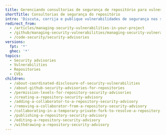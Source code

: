```yaml
---
title: Gerenciando consultorias de segurança de repositório para vulnerabilidades no seu projeto
shortTitle: Consultorias de segurança do repositório
intro: 'Discuta, corrija e publique vulnerabilidades de segurança nos seus repositórios usando consultorias de segurança de repositório.'
redirect_from:
  - /articles/managing-security-vulnerabilities-in-your-project
  - /github/managing-security-vulnerabilities/managing-security-vulnerabilities-in-your-project
  - /code-security/security-advisories
versions:
  fpt: '*'
  ghec: '*'
topics:
  - Security advisories
  - Vulnerabilities
  - Repositories
  - CVEs
children:
  - /about-coordinated-disclosure-of-security-vulnerabilities
  - /about-github-security-advisories-for-repositories
  - /permission-levels-for-repository-security-advisories
  - /creating-a-repository-security-advisory
  - /adding-a-collaborator-to-a-repository-security-advisory
  - /removing-a-collaborator-from-a-repository-security-advisory
  - /collaborating-in-a-temporary-private-fork-to-resolve-a-repository-security-vulnerability
  - /publishing-a-repository-security-advisory
  - /editing-a-repository-security-advisory
  - /withdrawing-a-repository-security-advisory
---
```


